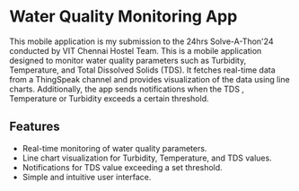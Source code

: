 # Water Quality Monitoring App
This mobile application is my submission to the 24hrs Solve-A-Thon'24 conducted by VIT Chennai Hostel Team.
This is a mobile application designed to monitor water quality parameters such as Turbidity, Temperature, and Total Dissolved Solids (TDS). It fetches real-time data from a ThingSpeak channel and provides visualization of the data using line charts. Additionally, the app sends notifications when the TDS , Temperature or Turbidity exceeds a certain threshold.

## Features

- Real-time monitoring of water quality parameters.
- Line chart visualization for Turbidity, Temperature, and TDS values.
- Notifications for TDS value exceeding a set threshold.
- Simple and intuitive user interface.
